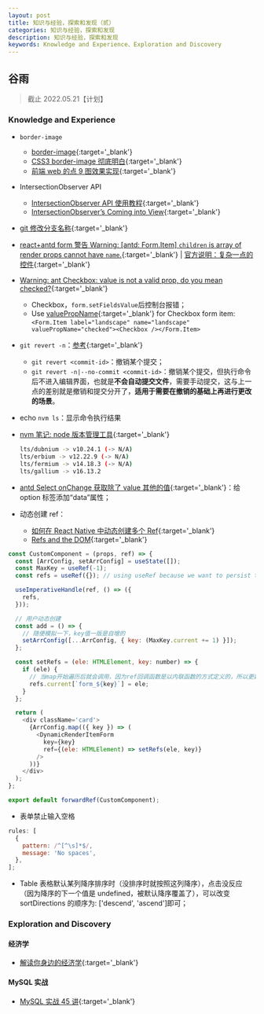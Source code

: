 ```yaml
---
layout: post
title: 知识与经验，探索和发现（贰）
categories: 知识与经验，探索和发现
description: 知识与经验，探索和发现
keywords: Knowledge and Experience、Exploration and Discovery
---
```


<!-- 二十四个节气:立春、雨水、惊蛰、春分、清明、谷雨、立夏、小满、芒种、夏至、小暑、大暑、立秋、处暑、白露、秋分、寒露、霜降、立冬、小雪、大雪、冬至、小寒、大寒。 -->

## 谷雨

> 截止 2022.05.21【计划】

### Knowledge and Experience

- `border-image`
  - [border-image](https://css-tricks.com/almanac/properties/b/border-image/){:target='\_blank'}
  - [CSS3 border-image 彻底明白](https://segmentfault.com/a/1190000010969367){:target='\_blank'}
  - [前端 web 的点 9 图效果实现](https://www.jianshu.com/p/fee55621cd3b){:target='\_blank'}
- IntersectionObserver API
  - [IntersectionObserver API 使用教程](https://www.ruanyifeng.com/blog/2016/11/intersectionobserver_api.html){:target='\_blank'}
  - [IntersectionObserver’s Coming into View](https://developers.google.com/web/updates/2016/04/intersectionobserver){:target='\_blank'}
- [git 修改分支名称](https://www.cnblogs.com/xyarch/p/15683279.html){:target='\_blank'}
- [react+antd form 警告 Warning: [antd: Form.Item] `children` is array of render props cannot have `name`.](https://blog.csdn.net/feinifi/article/details/107337618){:target='\_blank'} &#124; [官方说明：复杂一点的控件](https://ant.design/components/form-cn/#components-form-demo-complex-form-control){:target='\_blank'}
- [Warning: ant Checkbox: value is not a valid prop, do you mean checked?](https://stackoverflow.com/questions/66631801/warning-ant-checkbox-value-is-not-a-valid-prop-do-you-mean-checked){:target='\_blank'}
  - Checkbox，`form.setFieldsValue`后控制台报错；
  - Use [valuePropName](https://ant.design/components/form-cn/#API){:target='\_blank'} for Checkbox form item: `<Form.Item label="landscape" name="landscape" valuePropName="checked"><Checkbox /></Form.Item>`
- `git revert -n`：[参考](https://git-scm.com/docs/git-revert){:target='\_blank'}

  - `git revert <commit-id>`：撤销某个提交；
  - `git revert -n|--no-commit <commit-id>`：撤销某个提交，但执行命令后不进入编辑界面，也就是**不会自动提交文件**，需要手动提交，这与上一点的差别就是撤销和提交分开了，**适用于需要在撤销的基础上再进行更改的场景**。

- echo `nvm ls`：显示命令执行结果
- [nvm 笔记: node 版本管理工具](https://d.cellmean.com/p/59067c621850){:target='\_blank'}

  ```sh
  lts/dubnium -> v10.24.1 (-> N/A)
  lts/erbium -> v12.22.9 (-> N/A)
  lts/fermium -> v14.18.3 (-> N/A)
  lts/gallium -> v16.13.2
  ```

- [antd Select onChange 获取除了 value 其他的值](https://blog.csdn.net/weixin_41718879/article/details/120343083){:target='\_blank'}：给 option 标签添加“data”属性；
- 动态创建 ref：
  - [如何在 React Native 中动态创建多个 Ref](https://cloud.tencent.com/developer/ask/sof/265314){:target='\_blank'}
  - [Refs and the DOM](https://zh-hans.reactjs.org/docs/refs-and-the-dom.html#gatsby-focus-wrapper){:target='\_blank'}

```js
const CustomComponent = (props, ref) => {
  const [ArrConfig, setArrConfig] = useState([]);
  const MaxKey = useRef(-1);
  const refs = useRef({}); // using useRef because we want to persist the values when component re-renders

  useImperativeHandle(ref, () => ({
    refs,
  }));

  // 用户动态创建
  const add = () => {
    // 随便模拟一下，key值一版是自增的
    setArrConfig([...ArrConfig, { key: (MaxKey.current += 1) }]);
  };

  const setRefs = (ele: HTMLElement, key: number) => {
    if (ele) {
      // 当map开始遍历后就会调用，因为ref回调函数是以内联函数的方式定义的，所以更新过程中会执行两次。一次参数是null，一次是dom元素，所以需要if判断
      refs.current[`form_${key}`] = ele;
    }
  };

  return (
    <div className='card'>
      {ArrConfig.map(({ key }) => (
        <DynamicRenderItemForm
          key={key}
          ref={(ele: HTMLElement) => setRefs(ele, key)}
        />
      ))}
    </div>
  );
};

export default forwardRef(CustomComponent);
```

- 表单禁止输入空格

```js
rules: [
  {
    pattern: /^[^\s]*$/,
    message: 'No spaces',
  },
];
```

- Table 表格默认某列降序排序时（没排序时就按照这列降序），点击没反应（因为降序的下一个值是 undefined，被默认降序覆盖了），可以改变 sortDirections 的顺序为: ['descend', 'ascend']即可；

### Exploration and Discovery

#### 经济学

- [解读你身边的经济学](https://kaiwu.lagou.com/course/courseInfo.htm?courseId=987){:target='\_blank'}

#### MySQL 实战

- [MySQL 实战 45 讲](https://time.geekbang.org/column/intro/100020801?tab=intro){:target='\_blank'}
